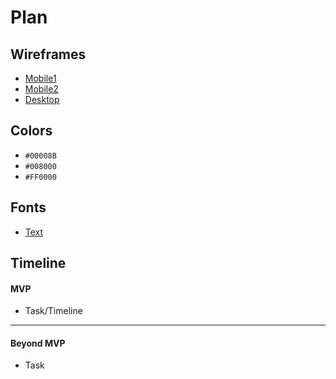 # Plan

## Wireframes
* [Mobile1](https://github.com/mohameda4333/sep10-freedom-project/blob/main/img.md/mobile1.png)
* [Mobile2](https://github.com/mohameda4333/sep10-freedom-project/blob/main/img.md/mobile2.png)
* [Desktop](https://github.com/mohameda4333/sep10-freedom-project/blob/main/img.md/desktop.png)

## Colors
* `#00008B`
* `#008000`
* `#FF0000`

## Fonts
* [Text](URL)

## Timeline

#### MVP

* Task/Timeline

---

#### Beyond MVP

* Task








<!-- DO NOT USE THIS YET

| Name | Glows | Grows |
| -------- | ------- | ------- |
|   |   |
|   |   |
|   |   |
|   |   |
|   |   |
|   |   |

-->
